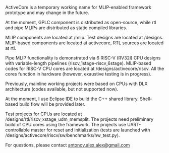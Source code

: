 ActiveCore is a temporary working name for MLIP-enabled framework prototype and may change in the future.

At the moment, GPLC component is distributed as open-source, while rtl and pipe MLIPs are distributed as static compiled libraries.

MLIP components are located at /mlip.
Test designs are located at /designs. MLIP-based components are located at activecore, RTL sources are located at rtl.

Pipe MLIP functionality is demonstrated via 6 RISC-V (RV32I) CPU designs with variable-length pipelines (riscv_1stage-riscv_6stage).
MLIP-based codes for RISC-V CPU cores are located at /designs/activecore/riscv.
All the cores function in hardware (however, exaustive testing is in progress).

Previously, mainline working projects were based on CPUs with DLX architecture (codes available, but not supported now).

At the moment, I use Eclipse IDE to build the C++ shared library. Shell-based build flow will be provided later.

Test projects for CPUs are located at /designs/rtl/riscv_xstage_udm_memsplit. The projects need preliminary build of CPU cores using the framework. The projects use UART-controllable master for reset and initialization (tests are launched with /designs/activecore/riscv/sw/benchmarks/hw_test.py).

For questions, please contact antonov.alex.alex@gmail.com
